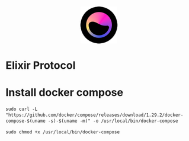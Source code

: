 
<p align="center">
  <img height="100" height="auto" src="elixir.png">
</p>

# Elixir Protocol
###

# Install docker compose
```
sudo curl -L "https://github.com/docker/compose/releases/download/1.29.2/docker-compose-$(uname -s)-$(uname -m)" -o /usr/local/bin/docker-compose
```
```
sudo chmod +x /usr/local/bin/docker-compose
```
